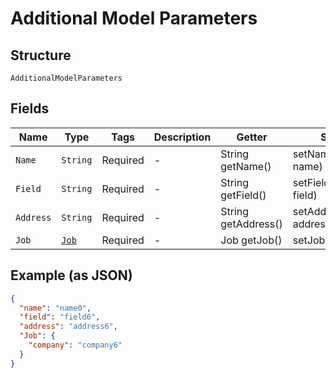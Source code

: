 
# Additional Model Parameters

## Structure

`AdditionalModelParameters`

## Fields

| Name | Type | Tags | Description | Getter | Setter |
|  --- | --- | --- | --- | --- | --- |
| `Name` | `String` | Required | - | String getName() | setName(String name) |
| `Field` | `String` | Required | - | String getField() | setField(String field) |
| `Address` | `String` | Required | - | String getAddress() | setAddress(String address) |
| `Job` | [`Job`](../../doc/models/job.md) | Required | - | Job getJob() | setJob(Job job) |

## Example (as JSON)

```json
{
  "name": "name0",
  "field": "field6",
  "address": "address6",
  "Job": {
    "company": "company6"
  }
}
```

